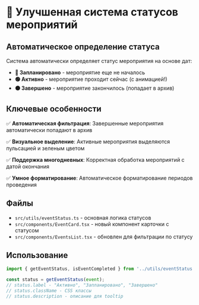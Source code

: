 # 🎯 Улучшенная система статусов мероприятий

## Автоматическое определение статуса

Система автоматически определяет статус мероприятия на основе дат:

- **🔵 Запланировано** - мероприятие еще не началось
- **🟢 Активно** - мероприятие проходит сейчас (с анимацией!)  
- **⚫ Завершено** - мероприятие закончилось (попадает в архив)

## Ключевые особенности

✅ **Автоматическая фильтрация**: Завершенные мероприятия автоматически попадают в архив

✅ **Визуальное выделение**: Активные мероприятия выделяются пульсацией и зеленым цветом

✅ **Поддержка многодневных**: Корректная обработка мероприятий с датой окончания

✅ **Умное форматирование**: Автоматическое форматирование периодов проведения

## Файлы

- `src/utils/eventStatus.ts` - основная логика статусов
- `src/components/EventCard.tsx` - новый компонент карточки с статусом  
- `src/components/EventsList.tsx` - обновлен для фильтрации по статусу

## Использование

```typescript
import { getEventStatus, isEventCompleted } from '../utils/eventStatus';

const status = getEventStatus(event);
// status.label - "Активно", "Запланировано", "Завершено"  
// status.className - CSS классы
// status.description - описание для tooltip
``` 
